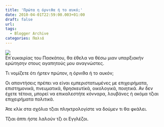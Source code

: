 ```yaml
---
title: 'Πρώτα η όρνιθα ή το αυκό;'
date: 2010-04-01T22:59:00.003+01:00
draft: false
url: 
tags:
  - Blogger Archive
categories: Παλιά
---
```


[![](https://blogger.googleusercontent.com/img/b/R29vZ2xl/AVvXsEh40hJUiEXMgMrWZiXC-6KTHSJ2S2ZC92K_bJTV8-nXZ01MDqRE89aayFfB4dOk8QXM1grI6ozFg-ec1vPPgssWfxPtnDeS_WKH5aMfFZ518U_htz7QUpb4RxQoLsrBnS2cyhzFBiX8aAY/s400/images.jpeg)](https://blogger.googleusercontent.com/img/b/R29vZ2xl/AVvXsEh40hJUiEXMgMrWZiXC-6KTHSJ2S2ZC92K_bJTV8-nXZ01MDqRE89aayFfB4dOk8QXM1grI6ozFg-ec1vPPgssWfxPtnDeS_WKH5aMfFZ518U_htz7QUpb4RxQoLsrBnS2cyhzFBiX8aAY/s1600/images.jpeg)  
Επ΄ευκαιρίας του Πασκάτου, θα έθελα να θέσω μιαν υπαρξιακήν ερώτησην στους αγαπητούς μου αναγνώστες.

  

Τι νομίζετε ότι ήρτεν πρώτον, η όρνιθα ή το αυκόν;

  

Οι απαντήσεις πρέπει να είναι εμπεριστατωμένες με επιχειρήματα, επιστημονικά, πνευματικά, θρησκευτίκά, οικολογικά, ποιητικά. Αν δεν έχετε τέτοια, μπορεί να επικαλεστήτε κόνναρα, λουβάνες ή ακόμα τζιαι επιχειρήματα πολιτικά.

  

Άτε κλίκ στα σχόλια τζιαι πληκτρολογίστε να δούμεν τι θα φκάλει.

  

Τζιαι άππι ήστε λαλούν τζι οι Εγγλέζοι.
